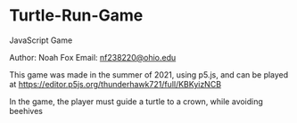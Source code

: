 # Turtle-Run-Game
JavaScript Game

Author: Noah Fox
Email: nf238220@ohio.edu

This game was made in the summer of 2021, using p5.js, and can be played at https://editor.p5js.org/thunderhawk721/full/KBKyizNCB

In the game, the player must guide a turtle to a crown, while avoiding beehives
